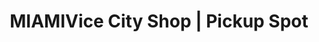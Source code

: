 ---
title: "MIAMIVice City Shop | Pickup Spot"
url: /miami/miamivice-city-shop-pickup-spot/
shop: outpost
---